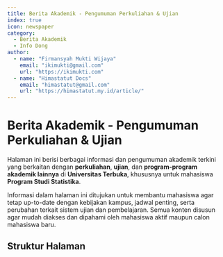 ```yaml
--- 
title: Berita Akademik - Pengumuman Perkuliahan & Ujian
index: true
icon: newspaper
category:
  - Berita Akademik
  - Info Dong
author:
  - name: "Firmansyah Mukti Wijaya"
    email: "ikimukti@gmail.com"
    url: "https://ikimukti.com"
  - name: "Himastatut Docs"
    email: "himastatut@gmail.com"
    url: "https://himastatut.my.id/article/"
--- 
```


# Berita Akademik - Pengumuman Perkuliahan & Ujian

Halaman ini berisi berbagai informasi dan pengumuman akademik terkini yang berkaitan dengan **perkuliahan**, **ujian**, dan **program-program akademik lainnya** di **Universitas Terbuka**, khususnya untuk mahasiswa **Program Studi Statistika**.

Informasi dalam halaman ini ditujukan untuk membantu mahasiswa agar tetap up-to-date dengan kebijakan kampus, jadwal penting, serta perubahan terkait sistem ujian dan pembelajaran. Semua konten disusun agar mudah diakses dan dipahami oleh mahasiswa aktif maupun calon mahasiswa baru.

## Struktur Halaman

<Catalog />


<GitContributors />
<GitChangelog />